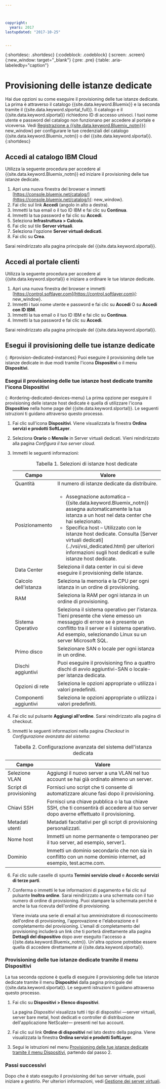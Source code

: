 ```yaml
---



copyright:
  years: 2017
lastupdated: "2017-10-25"


---
```


{:shortdesc: .shortdesc}
{:codeblock: .codeblock}
{:screen: .screen}
{:new_window: target="_blank"}
{:pre: .pre}
{:table: .aria-labeledby="caption"}


# Provisioning delle istanze dedicate

Hai due opzioni su come eseguire il provisioning delle tue istanze dedicate. La prima è attraverso il catalogo {{site.data.keyword.Bluemix}} e la seconda tramite il {{site.data.keyword.slportal_full}}. Il catalogo e il {{site.data.keyword.slportal}} richiedono ID di accesso univoci. I tuoi nome utente e password del catalogo non funzionano per accedere al portale e viceversa. Vedi [Registrazione a {{site.data.keyword.Bluemix_notm}}](https://console.bluemix.net/docs/admin/adminpublic.html#signing-up-for-bluemix){: new_window} per configurare le tue credenziali del catalogo {{site.data.keyword.Bluemix_notm}} o del {{site.data.keyword.slportal}}.
{:shortdesc}

## Accedi al catalogo IBM Cloud
Utilizza la seguente procedura per accedere al {{site.data.keyword.Bluemix_notm}} ed iniziare il provisioning delle tue istanze dedicate. 

1. Apri una nuova finestra del browser e immetti [https://console.bluemix.net/catalog/](https://console.bluemix.net/catalog/){: new_window}.
2.	Fai clic sul link **Accedi** (angolo in alto a destra). 
3.	Immetti la tua email o il tuo ID IBM e fai clic su **Continua**.
4.	Immetti la tua password e fai clic su **Accedi**.
5.	Seleziona **Infrastruttura > Calcola**.
6.  Fai clic sul tile **Server virtuali**.
7.	Seleziona l'opzione **Server virtuali dedicati**.
8.  Fai clic su **Crea**. 

Sarai reindirizzato alla pagina principale del {{site.data.keyword.slportal}}.

## Accedi al portale clienti
Utilizza la seguente procedura per accedere al {{site.data.keyword.slportal}} e iniziare a ordinare le tue istanze dedicate.

1.	Apri una nuova finestra del browser e immetti [https://control.softlayer.com](https://control.softlayer.com){: new_window}. 
2.	Immetti i tuoi nome utente e password e fai clic su **Accedi** O su **Accedi con ID IBM**.
3.	Immetti la tua email o il tuo ID IBM e fai clic su **Continua**.
4.	Immetti la tua password e fai clic su **Accedi**.

Sarai reindirizzato alla pagina principale del {{site.data.keyword.slportal}}.

## Esegui il provisioning delle tue istanze dedicate
{: #provision-dedicated-instances}
Puoi eseguire il provisioning delle tue istanze dedicate in due modi tramite l'icona **Dispositivi** o il menu **Dispositivi**.

### Esegui il provisioning delle tue istanze host dedicate tramite l'icona Dispositivi
{: #ordering-dedicated-devices-menu}
La prima opzione per eseguire il provisioning delle istanze host dedicate è quella di utilizzare l'icona **Dispositivo** nella home page del {{site.data.keyword.slportal}}. Le seguenti istruzioni ti guidano attraverso questo processo.

1.	Fai clic sull'icona **Dispositivi**. Viene visualizzata la finestra **Ordina servizi e prodotti SoftLayer**. 
2.  Seleziona **Orario** o **Mensile** in Server virtuali dedicati. Vieni reindirizzato alla pagina *Configura il tuo server cloud*. 

3.	Immetti le seguenti informazioni:
       
    <table>
    <CAPTION>Tabella 1. Selezioni di istanze host dedicate</CAPTION>
    <THEAD>
    <TR>
    <th>Campo</th>
    <th>Valore</th>
    </TR>
    </THEAD>
    <TBODY>
    <tr>
    <td>Quantità</td>
    <td>Il numero di istanze dedicate da distribuire.</td>
    </tr>
    <tr>
    <td>Posizionamento</td>
    <td>
    <ul>
    <li>Assegnazione automatica – {{site.data.keyword.Bluemix_notm}} assegna automaticamente la tua istanza a un host nel data center che hai selezionato.</li>
    <li>Specifica host – Utilizzato con le istanze host dedicate. Consulta [Server virtuali dedicati](../vsi/vsi_dedicated.html) per ulteriori informazioni sugli host dedicati e sulle istanze host dedicate.</li>
    </ul>
    </td>
    </tr>
    <tr>
    <td>Data Center</td>
    <td>Seleziona il data center in cui si deve eseguire il provisioning delle istanze.</td>
    </tr>
    <tr>
    <td>Calcolo dell'istanza</td>
    <td> Seleziona la memoria e la CPU per ogni istanza in un ordine di provisioning.</td>
    </tr>
    <tr>
    <td>RAM</td>
    <td> Seleziona la RAM per ogni istanza in un ordine di provisioning.</td>
    </tr>
    <tr>
    <td>Sistema Operativo</td>
    <td>Seleziona il sistema operativo per l'istanza. Tieni presente che viene emesso un messaggio di errore se è presente un conflitto tra il server e il sistema operativo. Ad esempio, selezionando Linux su un server Microsoft SQL.</td>
    </tr>
    <tr>
    <td>Primo disco</td>
    <td>Selezionare SAN o locale per ogni istanza in un ordine.</td>
    </tr>
    <tr>
    <td>Dischi aggiuntivi</td>
    <td>Puoi eseguire il provisioning fino a quattro dischi di avvio aggiuntivi-SAN o locale-per istanza dedicata.</td>
    </tr>
    <td>Opzioni di rete</td>
    <td> Seleziona le opzioni appropriate o utilizza i valori predefiniti.</td>
    </tr>
    <tr>
    <td>Componenti aggiuntivi</td>
    <td> Seleziona le opzioni appropriate o utilizza i valori predefiniti.</td>
    </tr>
    <tr>
    </TBODY>
    </table> 

4.	Fai clic sul pulsante **Aggiungi all'ordine**. Sarai reindirizzato alla pagina di checkout.
5.  Immetti le seguenti informazioni nella pagina *Checkout* in *Configurazione avanzata del sistema*:

<table>
    <CAPTION>Tabella 2. Configurazione avanzata del sistema dell'istanza dedicata</CAPTION>
    <THEAD>
    <TR>
    <th>Campo</th>
    <th>Valore</th>
    </TR>
    </THEAD>
    <TBODY>
    <tr>
    <td>Selezione VLAN</td>
    <td>Aggiungi il nuovo server a una VLAN nel tuo account se hai già ordinato almeno un server.</td>
    </tr>
    <tr>
    <td>Script di provisioning</td>
    <td>Fornisci uno script che ti consente di automatizzare alcune fasi dopo il provisioning.</td>
    </tr>
    <tr>
    <td>Chiavi SSH</td>
    <td>Fornisci una chiave pubblica o la tua chiave SSH, che ti consentirà di accedere al tuo server dopo averne effettuato il provisioning.</td>
    </tr>
    <tr>
    <td>Metadati utenti</td>
    <td>Metadati facoltativi per gli script di provisioning personalizzati.</td>
    </tr>
    <tr>
    <td>Nome host</td>
    <td>Immetti un nome permanente o temporaneo per il tuo server, ad esempio, server1.</td>
    </tr>
    <tr>
    <td>Dominio</td>
    <td>Immetti un dominio secondario che non sia in conflitto con un nome dominio internet, ad esempio, test.acme.com.</td>
    </tr>
    </TBODY>
    </table>

6.  Fai clic sulle caselle di spunta **Termini servizio cloud** e **Accordo servizi di terze parti**.
7. Conferma o immetti le tue informazioni di pagamento e fai clic sul pulsante **Inoltra ordine**. Sarai reindirizzato a una schermata con il tuo numero di ordine di provisioning. Puoi stampare la schermata perché è anche la tua ricevuta dell'ordine di provisioning.

    Viene inviata una serie di email al tuo amministratore di riconoscimento dell'ordine di provisioning, l'approvazione e l'elaborazione e il completamento del provisioning. L'email di completamento del provisioning includerà un link che ti porterà direttamente alla pagina **Dettagli del dispositivo** dopo aver eseguito l'accesso a {{site.data.keyword.Bluemix_notm}}. Un'altra opzione potrebbe essere quella di accedere direttamente al {{site.data.keyword.slportal}}.

### Provisioning delle tue istanze dedicate tramite il menu Dispositivi

La tua seconda opzione è quella di eseguire il provisioning delle tue istanze dedicate tramite il menu **Dispositivi** dalla pagina principale del {{site.data.keyword.slportal}}. Le seguenti istruzioni ti guidano attraverso questo processo.

1.	Fai clic su **Dispositivi > Elenco dispositivi**. 
 
    La pagina *Dispositivi* visualizza tutti i tipi di dispositivi —server virtuali, server bare metal, host dedicati e controller di distribuzione dell'applicazione NetScaler— presenti nel tuo account. 

2.	Fai clic sul link **Ordine di dispositivi** nel lato destro della pagina.
    Viene visualizzata la finestra **Ordina servizi e prodotti SoftLayer**.
3.	Segui le istruzioni nel menu [Provisioning delle tue istanze dedicate tramite il menu Dispositivi](#ordering-dedicated-devices-menu), partendo dal passo 2.

### Passi successivi
Dopo che è stato eseguito il provisioning del tuo server virtuale, puoi iniziare a gestirlo. Per ulteriori informazioni, vedi [Gestione dei server virtuali](../vsi/vsi_managing.html).
